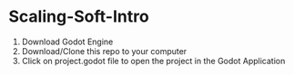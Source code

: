 # Scaling-Soft-Intro

1. Download Godot Engine
2. Download/Clone this repo to your computer
3. Click on project.godot file to open the project in the Godot Application
